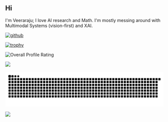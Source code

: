 ## Hi
I'm Veeraraju; I love AI research and Math. I'm mostly messing around with Multimodal Systems (vision-first) and XAI.


[<img src='https://cdn.jsdelivr.net/npm/simple-icons@3.0.1/icons/github.svg' alt='github' height='40'>](https://github.com/Veeraraju-E)  

[![trophy](https://github-profile-trophy.vercel.app/?username=Veeraraju-E&row=2&column=4)](https://github.com/ryo-ma/github-profile-trophy)

![Overall Profile Rating](https://github-readme-stats.vercel.app/api?username=Veeraraju-E&show_icons=true&theme=radical)

[![](https://visitcount.itsvg.in/api?id=Veeraraju-E&label=Profile%20VieProws&color=0&icon=0&pretty=false)](https://visitcount.itsvg.in)

![snake gif](https://github.com/Veeraraju-E/Veeraraju-E/blob/output/github-snake-dark.svg)

![](https://komarev.com/ghpvc/?username=Veeraraju-E&color=green)
